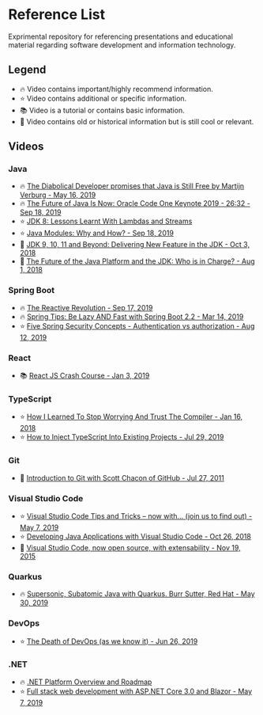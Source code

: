 # Reference List

Exprimental repository for referencing presentations and educational material regarding software development and information technology.

## Legend

- :fire: Video contains important/highly recommend information.
- :star: Video contains additional or specific information.
- :books: Video is a tutorial or contains basic information.
- :scroll: Video contains old or historical information but is still cool or relevant.

## Videos

### Java
- :fire: [The Diabolical Developer promises that Java is Still Free by Martijn Verburg - May 16, 2019](https://www.youtube.com/watch?v=T5Qg9tL81Ik)
- :fire: [The Future of Java Is Now: Oracle Code One Keynote 2019 - 26:32 - Sep 18, 2019](https://www.youtube.com/watch?v=jVWIfw9eIcY&t=1592s)
- :star: [JDK 8: Lessons Learnt With Lambdas and Streams](https://www.youtube.com/watch?v=wZKmA6XodNE)
- :star: [Java Modules: Why and How? - Sep 18, 2019](https://www.youtube.com/watch?v=DItYExUOPeM)
- :scroll: [JDK 9, 10, 11 and Beyond: Delivering New Feature in the JDK - Oct 3, 2018](https://www.youtube.com/watch?v=mFyzyVnYcoY)
- :scroll: [The Future of the Java Platform and the JDK: Who is in Charge? - Aug 1, 2018](https://www.youtube.com/watch?v=HpbchS5kmio)

### Spring Boot
- :fire: [The Reactive Revolution - Sep 17, 2019](https://www.youtube.com/watch?v=Y-r_S2UAzGY)
- :fire: [Spring Tips: Be Lazy AND Fast with Spring Boot 2.2 - Mar 14, 2019](https://www.youtube.com/watch?v=_m4xpHUf55E)
- :star: [Five Spring Security Concepts - Authentication vs authorization - Aug 12, 2019](https://www.youtube.com/watch?v=I0poT4UxFxE)

### React
- :books: [React JS Crash Course - Jan 3, 2019](https://www.youtube.com/watch?v=sBws8MSXN7A)

### TypeScript
- :star: [How I Learned To Stop Worrying And Trust The Compiler - Jan 16, 2018](https://www.youtube.com/watch?v=mgTenYbX2Kw)
- :star: [How to Inject TypeScript Into Existing Projects - Jul 29, 2019](https://www.youtube.com/watch?v=-htA_n4P7gQ)

### Git
- :scroll: [Introduction to Git with Scott Chacon of GitHub - Jul 27, 2011](https://www.youtube.com/watch?v=ZDR433b0HJY)

### Visual Studio Code
- :star: [Visual Studio Code Tips and Tricks – now with… (join us to find out) - May 7, 2019](https://www.youtube.com/watch?v=tnSnVlbKtMk)
- :star: [Developing Java Applications with Visual Studio Code - Oct 26, 2018](https://www.youtube.com/watch?v=RJIfsSmU9zk)
- :scroll: [Visual Studio Code, now open source, with extensability - Nov 19, 2015](https://www.youtube.com/watch?v=x4-J1MpMGog)

### Quarkus
- :fire: [Supersonic, Subatomic Java with Quarkus. Burr Sutter, Red Hat - May 30, 2019](https://www.youtube.com/watch?v=iJBh2NoSCKM)

### DevOps
- :star: [The Death of DevOps (as we know it) - Jun 26, 2019](https://www.youtube.com/watch?v=GZbZ8YCfqhg)

### .NET
- :fire: [.NET Platform Overview and Roadmap](https://www.youtube.com/watch?v=ZlO1utbB2GQ)
- :star: [Full stack web development with ASP.NET Core 3.0 and Blazor - May 7, 2019](https://www.youtube.com/watch?v=y7LAbdoNBJA)
